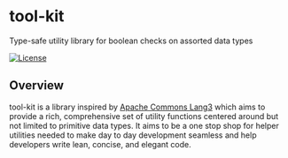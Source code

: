 # tool-kit

Type-safe utility library for boolean checks on assorted data types

[![License](https://img.shields.io/badge/License-Apache_2.0-green.svg)](https://opensource.org/licenses/Apache-2.0)

## Overview

tool-kit is a library inspired by [Apache Commons Lang3](https://commons.apache.org/proper/commons-lang/apidocs/org/apache/commons/lang3/) which aims to provide a rich, comprehensive set of utility functions centered around but not limited to primitive data types. It aims to be a one stop shop for helper utilities needed to make day to day development seamless and help developers write lean, concise, and elegant code.
